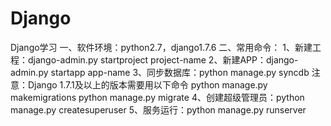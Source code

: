 # Django
Django学习
一、软件环境：python2.7，django1.7.6
二、常用命令：
1、新建工程：django-admin.py startproject project-name
2、新建APP：django-admin.py startapp app-name
3、同步数据库：python manage.py syncdb
注意：Django 1.7.1及以上的版本需要用以下命令
python manage.py makemigrations
python manage.py migrate
4、创建超级管理员：python manage.py createsuperuser
5、服务运行：python manage.py runserver

